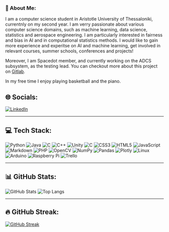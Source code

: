 ### 💫 About Me:
I am a computer science student in Aristotle University of Thessaloniki, currentnly on my second year. I am verry passionate about various computer science domains, such as machine learning, data science, statistics and aerospace engineering. I am particularly interested in fairness and bias in AI and in computational statistics methods. I would like to gain more experience and experitse on AI and machine learning, get involved in relevant courses, summer schools, conferences and projects! 

Moreover, I am Spacedot member, and currently working on the ADCS subsystem, as the testing lead. You can checkout more about this project on [Gitlab](https://gitlab.com/eleannap).

In my free time I enjoy playing basketball and the piano.

## 🌐 Socials:
[![LinkedIn](https://img.shields.io/badge/LinkedIn-blue?logo=linkedin&style=for-the-badge)](https://www.linkedin.com/in/eleanna-papaioannou-231bb3303/)

---

## 💻 Tech Stack:

![Python](https://img.shields.io/badge/python-3670A0?style=for-the-badge&logo=python&logoColor=ffdd54)
![Java](https://img.shields.io/badge/java-%23ED8B00?style=for-the-badge&logo=java&logoColor=white)
![C](https://img.shields.io/badge/C%23-239120?style=for-the-badge&logo=c-sharp&logoColor=white)
![C++](https://img.shields.io/badge/c++-%2300599C.svg?style=for-the-badge&logo=c%2B%2B&logoColor=white)
![Unity](https://img.shields.io/badge/Unity-000000?style=for-the-badge&logo=unity&logoColor=white)
![C](https://img.shields.io/badge/C-00599C?style=for-the-badge&logo=c&logoColor=white)
![CSS3](https://img.shields.io/badge/CSS3-%231572B6?style=for-the-badge&logo=css3&logoColor=white)
![HTML5](https://img.shields.io/badge/HTML5-E34F26?style=for-the-badge&logo=html5&logoColor=white)
![JavaScript](https://img.shields.io/badge/JavaScript-323330?style=for-the-badge&logo=javascript&logoColor=F7DF1E)
![Markdown](https://img.shields.io/badge/Markdown-000000?style=for-the-badge&logo=markdown&logoColor=white)
![PHP](https://img.shields.io/badge/PHP-777BB4?style=for-the-badge&logo=php&logoColor=white)
![OpenCV](https://img.shields.io/badge/OpenCV-5C3EE8?style=for-the-badge&logo=opencv&logoColor=white)
![NumPy](https://img.shields.io/badge/NumPy-013243?style=for-the-badge&logo=numpy&logoColor=white)
![Pandas](https://img.shields.io/badge/pandas-150458?style=for-the-badge&logo=pandas&logoColor=white)
![Plotly](https://img.shields.io/badge/Plotly-3F4F75?style=for-the-badge&logo=plotly&logoColor=white)
![Linux](https://img.shields.io/badge/Linux-FCC624?style=for-the-badge&logo=linux&logoColor=black)
![Arduino](https://img.shields.io/badge/Arduino-00979D?style=for-the-badge&logo=arduino&logoColor=white)
![Raspberry Pi](https://img.shields.io/badge/Raspberry%20Pi-C51A4A?style=for-the-badge&logo=raspberry-pi&logoColor=white)
![Trello](https://img.shields.io/badge/Trello-0052CC?style=for-the-badge&logo=trello&logoColor=white)

---

## 📊 GitHub Stats:

![GitHub Stats](https://github-readme-stats.vercel.app/api?username=eleannapapaio&show_icons=true&theme=dark&count_private=true)
![Top Langs](https://github-readme-stats.vercel.app/api/top-langs/?username=eleannapapaio&layout=compact&theme=dark)

---

## 🔥 GitHub Streak:

[![GitHub Streak](https://streak-stats.demolab.com?user=eleannapapaio&theme=dark&hide_border=true)](https://git.io/streak-stats)

